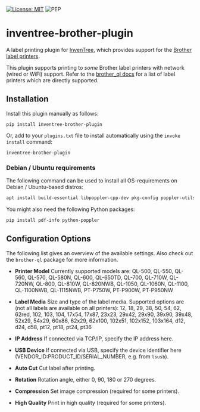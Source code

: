 [![License: MIT](https://img.shields.io/badge/License-MIT-yellow.svg)](https://opensource.org/licenses/MIT)
![PEP](https://github.com/inventree/inventree-python/actions/workflows/pep.yaml/badge.svg)


# inventree-brother-plugin

A label printing plugin for [InvenTree](https://inventree.org), which provides support for the [Brother label printers](https://www.brother.com.au/en/products/all-labellers/labellers).

This plugin supports printing to *some* Brother label printers with network (wired or WiFi) support. Refer to the [brother_ql docs](https://github.com/pklaus/brother_ql/blob/master/brother_ql/models.py) for a list of label printers which are directly supported.

## Installation

Install this plugin manually as follows:

```
pip install inventree-brother-plugin
```

Or, add to your `plugins.txt` file to install automatically using the `invoke install` command:

```
inventree-brother-plugin
```
 
### Debian / Ubuntu requirements

The following command can be used to install all OS-requirements on Debian / Ubuntu-based distros:
```bash
apt install build-essential libpoppler-cpp-dev pkg-config poppler-utils
```

You might also need the following Python packages:
```bash
pip install pdf-info python-poppler
```

## Configuration Options
The following list gives an overview of the available settings. Also check out the `brother-ql` package for more information.

* **Printer Model**
Currently supported models are: 
QL-500, QL-550, QL-560, QL-570, QL-580N, QL-600, QL-650TD, QL-700, QL-710W, QL-720NW, QL-800, QL-810W, QL-820NWB, QL-1050, QL-1060N, QL-1100, QL-1100NWB, QL-1115NWB, PT-P750W, PT-P900W, PT-P950NW

* **Label Media**
Size and type of the label media. Supported options are (not all labels are available on all printers): 
12, 18, 29, 38, 50, 54, 62, 62red, 102, 103, 104, 17x54, 17x87, 23x23, 29x42, 29x90, 39x90, 39x48, 52x29, 54x29, 60x86, 62x29, 62x100, 102x51, 102x152, 103x164, d12, d24, d58, pt12, pt18, pt24, pt36

* **IP Address**
If connected via TCP/IP, specify the IP address here.

* **USB Device**
If connected via USB, specify the device identifier here (VENDOR_ID:PRODUCT_ID/SERIAL_NUMBER, e.g. from `lsusb`).

* **Auto Cut**
Cut label after printing.

* **Rotation**
Rotation angle, either 0, 90, 180 or 270 degrees.

* **Compression**
Set image compression (required for some printers).

* **High Quality**
Print in high quality (required for some printers).
